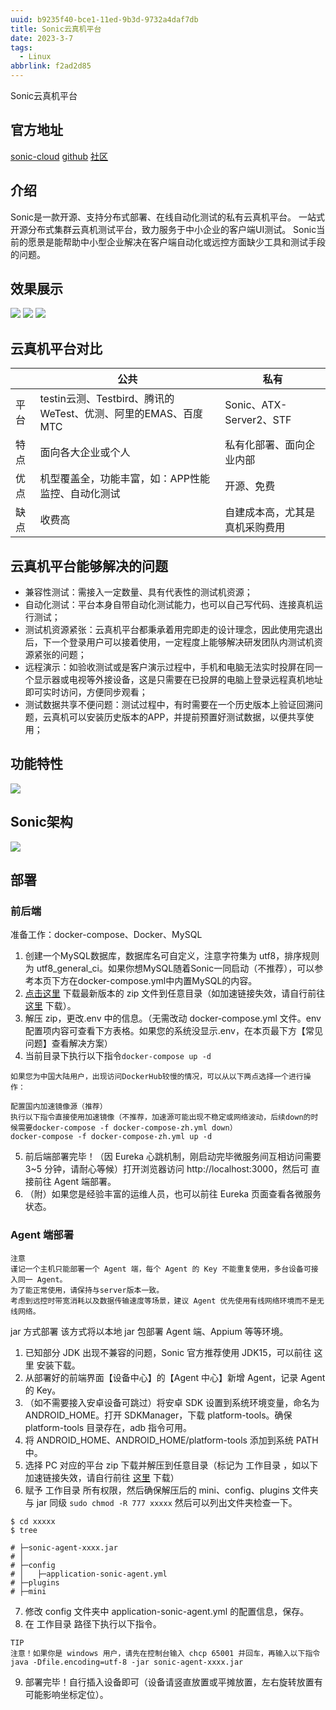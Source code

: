 ```yaml
---
uuid: b9235f40-bce1-11ed-9b3d-9732a4daf7db
title: Sonic云真机平台
date: 2023-3-7
tags:
  - Linux
abbrlink: f2ad2d85
---
```


Sonic云真机平台

<!--more-->

## 官方地址

[sonic-cloud](https://sonic-cloud.cn/)
[github](https://github.com/SonicCloudOrg)
[社区](https://sonic-cloud.wiki/)

## 介绍

Sonic是一款开源、支持分布式部署、在线自动化测试的私有云真机平台。
一站式开源分布式集群云真机测试平台，致力服务于中小企业的客户端UI测试。
Sonic当前的愿景是能帮助中小型企业解决在客户端自动化或远控方面缺少工具和测试手段的问题。

## 效果展示

![](/images/2023-3-7Sonic云真机平台/2023-3-7Sonic云真机平台1.png)
![](/images/2023-3-7Sonic云真机平台/2023-3-7Sonic云真机平台2.png)
![](/images/2023-3-7Sonic云真机平台/2023-3-7Sonic云真机平台3.png)

## 云真机平台对比

|  | 公共  | 私有  |
|  ----  | ----  | ----  |
| 平台 | testin云测、Testbird、腾讯的WeTest、优测、阿里的EMAS、百度MTC | Sonic、ATX-Server2、STF |
| 特点 | 面向各大企业或个人 | 私有化部署、面向企业内部 |
| 优点 | 机型覆盖全，功能丰富，如：APP性能监控、自动化测试 | 开源、免费 |
| 缺点 | 收费高 | 自建成本高，尤其是真机采购费用 |

## 云真机平台能够解决的问题
* 兼容性测试：需接入一定数量、具有代表性的测试机资源；
* 自动化测试：平台本身自带自动化测试能力，也可以自己写代码、连接真机运行测试；
* 测试机资源紧张：云真机平台都秉承着用完即走的设计理念，因此使用完退出后，下一个登录用户可以接着使用，一定程度上能够解决研发团队内测试机资源紧张的问题；
* 远程演示：如验收测试或是客户演示过程中，手机和电脑无法实时投屏在同一个显示器或电视等外接设备，这是只需要在已投屏的电脑上登录远程真机地址即可实时访问，方便同步观看；
* 测试数据共享不便问题：测试过程中，有时需要在一个历史版本上验证回溯问题，云真机可以安装历史版本的APP，并提前预置好测试数据，以便共享使用；

## 功能特性

![](/images/2023-3-7Sonic云真机平台/2023-3-7Sonic云真机平台4.jpg)

## Sonic架构

![](/images/2023-3-7Sonic云真机平台/2023-3-7Sonic云真机平台5.jpg)


## 部署

### 前后端

准备工作：docker-compose、Docker、MySQL

1. 创建一个MySQL数据库，数据库名可自定义，注意字符集为 utf8，排序规则为 utf8_general_ci。如果你想MySQL随着Sonic一同启动（不推荐），可以参考本页下方在docker-compose.yml中内置MySQL的内容。
2. [点击这里](https://ghproxy.com/https://github.com/SonicCloudOrg/sonic-server/releases/download/v2.3.2/sonic-server-v2.3.2.zip) 下载最新版本的 zip 文件到任意目录（如加速链接失效，请自行前往 [这里](https://github.com/SonicCloudOrg/sonic-server/releases) 下载）。
3. 解压 zip，更改.env 中的信息。（无需改动 docker-compose.yml 文件。env 配置项内容可查看下方表格。如果您的系统没显示.env，在本页最下方【常见问题】查看解决方案）
4. 当前目录下执行以下指令``docker-compose up -d``

```
如果您为中国大陆用户，出现访问DockerHub较慢的情况，可以从以下两点选择一个进行操作：

配置国内加速镜像源（推荐）
执行以下指令直接使用加速镜像（不推荐，加速源可能出现不稳定或网络波动，后续down的时候需要docker-compose -f docker-compose-zh.yml down）
docker-compose -f docker-compose-zh.yml up -d
```

5. 前后端部署完毕！（因 Eureka 心跳机制，刚启动完毕微服务间互相访问需要 3~5 分钟，请耐心等候）打开浏览器访问 http://localhost:3000，然后可 直接前往 Agent 端部署。
6. （附）如果您是经验丰富的运维人员，也可以前往 Eureka 页面查看各微服务状态。

### Agent 端部署

```
注意
谨记一个主机只能部署一个 Agent 端，每个 Agent 的 Key 不能重复使用，多台设备可接入同一 Agent。
为了能正常使用，请保持与server版本一致。
考虑到远控时带宽消耗以及数据传输速度等场景，建议 Agent 优先使用有线网络环境而不是无线网络。
```

jar 方式部署
该方式将以本地 jar 包部署 Agent 端、Appium 等等环境。

1. 已知部分 JDK 出现不兼容的问题，Sonic 官方推荐使用 JDK15，可以前往 这里 安装下载。
2. 从部署好的前端界面【设备中心】的【Agent 中心】新增 Agent，记录 Agent 的 Key。
3. （如不需要接入安卓设备可跳过）将安卓 SDK 设置到系统环境变量，命名为 ANDROID_HOME。打开 SDKManager，下载 platform-tools。确保 platform-tools 目录存在，adb 指令可用。
4. 将 ANDROID_HOME、ANDROID_HOME/platform-tools 添加到系统 PATH 中。
5. 选择 PC 对应的平台 zip 下载并解压到任意目录（标记为 工作目录 ，如以下加速链接失效，请自行前往 [这里](https://github.com/SonicCloudOrg/sonic-agent/releases) 下载）
6. 赋予 工作目录 所有权限，然后确保解压后的 mini、config、plugins 文件夹与 jar 同级
``sudo chmod -R 777 xxxxx``
然后可以列出文件夹检查一下。
```
$ cd xxxxx
$ tree

# ├─sonic-agent-xxxx.jar
# │
# ├─config
# │   ├─application-sonic-agent.yml
# ├─plugins
# ├─mini
```
7. 修改 config 文件夹中 application-sonic-agent.yml 的配置信息，保存。
8. 在 工作目录 路径下执行以下指令。
```
TIP
注意！如果你是 windows 用户，请先在控制台输入 chcp 65001 并回车，再输入以下指令
java -Dfile.encoding=utf-8 -jar sonic-agent-xxxx.jar
```
9. 部署完毕！自行插入设备即可（设备请竖直放置或平摊放置，左右旋转放置有可能影响坐标定位）。
